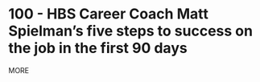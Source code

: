 # 100 - HBS Career Coach Matt Spielman’s five steps to success on the job in the first 90 days

MORE
